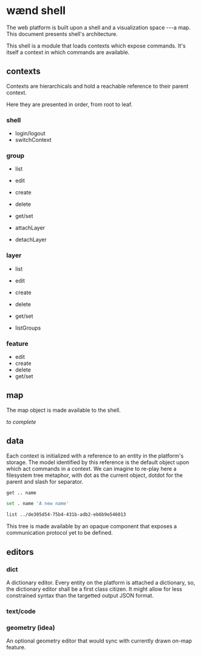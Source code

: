
wænd shell
==========

The web platform is built upon a shell and a visualization space ---a map. This document presents shell's architecture.

This shell is a module that loads contexts which expose commands. It's itself a context in which commands are available.


## contexts

Contexts are hierarchicals and hold a reachable reference to their parent context.

Here they are presented in order, from root to leaf.

### shell

- login/logout
- switchContext

### group

- list
- edit
- create
- delete
- get/set

- attachLayer
- detachLayer

### layer

- list
- edit
- create
- delete
- get/set

- listGroups


### feature

- edit
- create
- delete
- get/set

## map

The map object is made available to the shell.

*to complete*


## data

Each context is initialized with a reference to an entity in the platform's storage. The model identified by this reference is the default object upon which act commands in a context. We can imagine to re-play here a filesystem tree metaphor, with dot as the current object, dotdot for the parent and slash for separator.

```bash
get .. name
```

```bash
set . name 'A new name'
```

```bash
list ../de305d54-75b4-431b-adb2-eb6b9e546013
```

This tree is made available by an opaque component that exposes a communication protocol yet to be defined.


## editors

### dict

A dictionary editor. Every entity on the platform is attached a dictionary, so, the dictionary editor shall be a first class citizen.
It might allow for less constrained syntax than the targetted output JSON format.

### text/code



### geometry (idea)

An optional geometry editor that would sync with currently drawn on-map feature.

